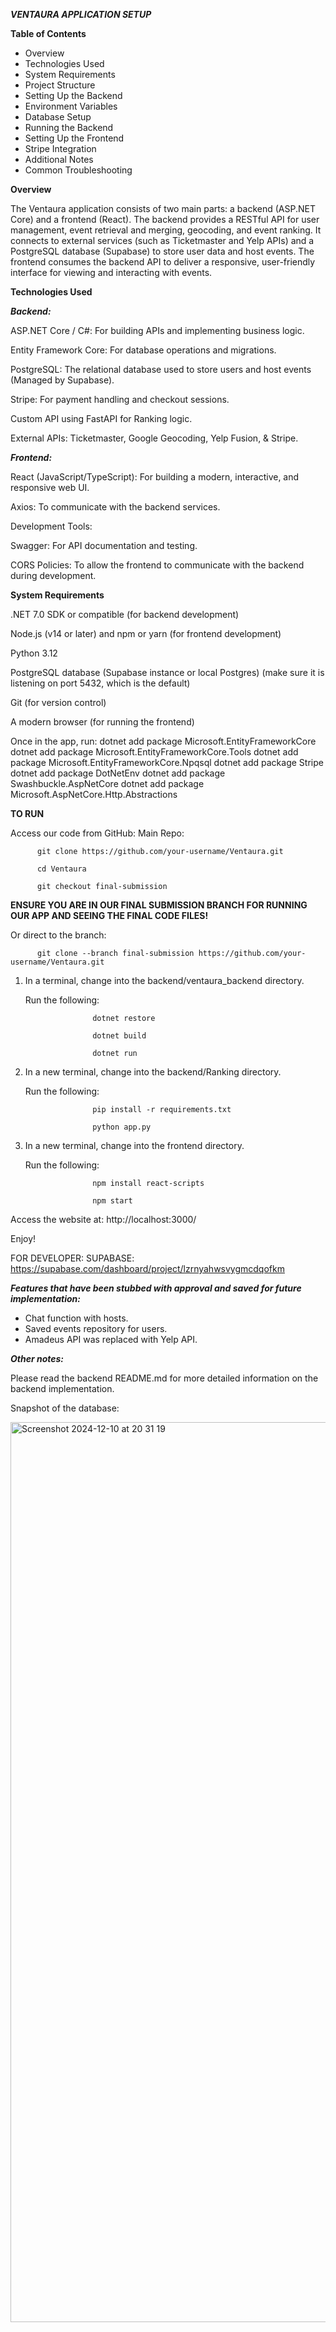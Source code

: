 ***VENTAURA APPLICATION SETUP***

**Table of Contents**
- Overview
- Technologies Used
- System Requirements
- Project Structure
- Setting Up the Backend
- Environment Variables
- Database Setup
- Running the Backend
- Setting Up the Frontend
- Stripe Integration
- Additional Notes
- Common Troubleshooting

**Overview**

The Ventaura application consists of two main parts: a backend (ASP.NET Core) and a frontend (React). The backend provides a RESTful API for user management, event retrieval and merging, geocoding, and event ranking. It connects to external services (such as Ticketmaster and Yelp APIs) and a PostgreSQL database (Supabase) to store user data and host events. The frontend consumes the backend API to deliver a responsive, user-friendly interface for viewing and interacting with events.

**Technologies Used**

***Backend:***

ASP.NET Core / C#: For building APIs and implementing business logic.

Entity Framework Core: For database operations and migrations.

PostgreSQL: The relational database used to store users and host events (Managed by Supabase).

Stripe: For payment handling and checkout sessions.

Custom API using FastAPI for Ranking logic.

External APIs: Ticketmaster, Google Geocoding, Yelp Fusion, & Stripe.

***Frontend:***

React (JavaScript/TypeScript): For building a modern, interactive, and responsive web UI.

Axios: To communicate with the backend services.

Development Tools:

Swagger: For API documentation and testing.

CORS Policies: To allow the frontend to communicate with the backend during development.

**System Requirements**

.NET 7.0 SDK or compatible (for backend development)

Node.js (v14 or later) and npm or yarn (for frontend development)

Python 3.12

PostgreSQL database (Supabase instance or local Postgres) (make sure it is listening on port 5432, which is the default)

Git (for version control)

A modern browser (for running the frontend)

Once in the app, run:
   dotnet add package Microsoft.EntityFrameworkCore
   dotnet add package Microsoft.EntityFrameworkCore.Tools
   dotnet add package Microsoft.EntityFrameworkCore.Npqsql
   dotnet add package Stripe
   dotnet add package DotNetEnv
   dotnet add package Swashbuckle.AspNetCore
   dotnet add package Microsoft.AspNetCore.Http.Abstractions

**TO RUN**

Access our code from GitHub:
Main Repo:

          git clone https://github.com/your-username/Ventaura.git

          cd Ventaura

          git checkout final-submission

**ENSURE YOU ARE IN OUR FINAL SUBMISSION BRANCH FOR RUNNING OUR APP AND SEEING THE FINAL CODE FILES!**

Or direct to the branch: 

          git clone --branch final-submission https://github.com/your-username/Ventaura.git

1. In a terminal, change into the backend/ventaura_backend directory.
   
   Run the following:
   
                      dotnet restore
   
                      dotnet build
   
                      dotnet run

3. In a new terminal, change into the backend/Ranking directory.
   
   Run the following:
   
                      pip install -r requirements.txt
   
                      python app.py

5. In a new terminal, change into the frontend directory.
   
   Run the following:

                      npm install react-scripts

                      npm start

Access the website at: http://localhost:3000/

Enjoy!

FOR DEVELOPER: SUPABASE: https://supabase.com/dashboard/project/lzrnyahwsvygmcdqofkm

***Features that have been stubbed with approval and saved for future implementation:***

- Chat function with hosts.
- Saved events repository for users.
- Amadeus API was replaced with Yelp API.

***Other notes:***

Please read the backend README.md for more detailed information on the backend implementation. 

Snapshot of the database:

<img width="1440" alt="Screenshot 2024-12-10 at 20 31 19" src="https://github.com/user-attachments/assets/9a29b6ae-9b1c-4036-94ff-841f60bc7bcb">



